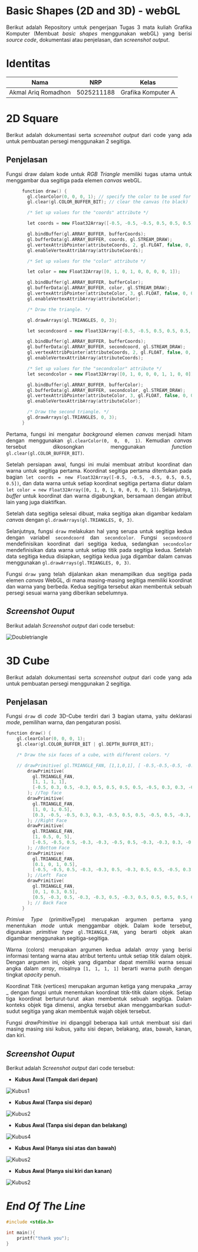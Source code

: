 # **Basic Shapes (2D and 3D) - webGL**

<div align=justify>

Berikut adalah Repository untuk pengerjaan Tugas 3 mata kuliah Grafika Komputer (Membuat _basic shapes_ menggunakan webGL) yang berisi _source code_, dokumentasi atau penjelasan, dan _screenshot output_.

# **Identitas**

| Nama                | NRP        | Kelas              |
| ------------------- | ---------- | ------------------ |
| Akmal Ariq Romadhon | 5025211188 | Grafika Komputer A |

# **2D Square**

Berikut adalah dokumentasi serta _screenshot output_ dari code yang ada untuk pembuatan persegi menggunakan 2 segitiga.

## **Penjelasan**

Fungsi draw dalam kode untuk _RGB Triangle_ memiliki tugas utama untuk menggambar dua segitiga pada elemen _canvas_ webGL.

```c++
      function draw() {
        gl.clearColor(0, 0, 0, 1); // specify the color to be used for clearing
        gl.clear(gl.COLOR_BUFFER_BIT); // clear the canvas (to black)

        /* Set up values for the "coords" attribute */

        let coords = new Float32Array([-0.5, -0.5, -0.5, 0.5, 0.5, 0.5]);

        gl.bindBuffer(gl.ARRAY_BUFFER, bufferCoords);
        gl.bufferData(gl.ARRAY_BUFFER, coords, gl.STREAM_DRAW);
        gl.vertexAttribPointer(attributeCoords, 2, gl.FLOAT, false, 0, 0);
        gl.enableVertexAttribArray(attributeCoords);

        /* Set up values for the "color" attribute */

        let color = new Float32Array([0, 1, 0, 1, 0, 0, 0, 0, 1]);

        gl.bindBuffer(gl.ARRAY_BUFFER, bufferColor);
        gl.bufferData(gl.ARRAY_BUFFER, color, gl.STREAM_DRAW);
        gl.vertexAttribPointer(attributeColor, 3, gl.FLOAT, false, 0, 0);
        gl.enableVertexAttribArray(attributeColor);

        /* Draw the triangle. */

        gl.drawArrays(gl.TRIANGLES, 0, 3);

        let secondcoord = new Float32Array([-0.5, -0.5, 0.5, 0.5, 0.5, -0.5]);

        gl.bindBuffer(gl.ARRAY_BUFFER, bufferCoords);
        gl.bufferData(gl.ARRAY_BUFFER, secondcoord, gl.STREAM_DRAW);
        gl.vertexAttribPointer(attributeCoords, 2, gl.FLOAT, false, 0, 0);
        gl.enableVertexAttribArray(attributeCoords);

        /* Set up values for the "secondcolor" attribute */
        let secondcolor = new Float32Array([0, 1, 0, 0, 0, 1, 1, 0, 0]);

        gl.bindBuffer(gl.ARRAY_BUFFER, bufferColor);
        gl.bufferData(gl.ARRAY_BUFFER, secondcolor, gl.STREAM_DRAW);
        gl.vertexAttribPointer(attributeColor, 3, gl.FLOAT, false, 0, 0);
        gl.enableVertexAttribArray(attributeColor);

        /* Draw the second triangle. */
        gl.drawArrays(gl.TRIANGLES, 0, 3);
      }
```

Pertama, fungsi ini mengatur _background_ elemen _canvas_ menjadi hitam dengan menggunakan `gl.clearColor(0, 0, 0, 1)`. Kemudian _canvas_ tersebut dikosongkan menggunakan _function_ `gl.clear(gl.COLOR_BUFFER_BIT)`.

Setelah persiapan awal, fungsi ini mulai membuat atribut koordinat dan warna untuk segitiga pertama. Koordinat segitiga pertama ditentukan pada bagian `let coords = new Float32Array([-0.5, -0.5, -0.5, 0.5, 0.5, 0.5])`, dan data warna untuk setiap koordinat segitiga pertama diatur dalam `let color = new Float32Array([0, 1, 0, 1, 0, 0, 0, 0, 1])`. Selanjutnya, _buffer_ untuk koordinat dan warna digabungkan, bersamaan dengan atribut lain yang juga diaktifkan.

Setelah data segitiga selesai dibuat, maka segitiga akan digambar kedalam _canvas_ dengan `gl.drawArrays(gl.TRIANGLES, 0, 3)`.

Selanjutnya, fungsi `draw` melakukan hal yang serupa untuk segitiga kedua dengan variabel `secondcoord` dan `secondcolor`. Fungsi `secondcoord` mendefinisikan koordinat dari segitiga kedua, sedangkan `secondcolor` mendefinisikan data warna untuk setiap titik pada segitiga kedua. Setelah data segitiga kedua disiapkan, segitiga kedua juga digambar dalam canvas menggunakan `gl.drawArrays(gl.TRIANGLES, 0, 3)`.

Fungsi `draw` yang telah dijalankan akan menampilkan dua segitiga pada elemen _canvas_ WebGL, di mana masing-masing segitiga memiliki koordinat dan warna yang berbeda. Kedua segitiga tersebut akan membentuk sebuah persegi sesuai warna yang diberikan sebelumnya.

## **_Screenshot Ouput_**

Berikut adalah _Screenshot output_ dari code tersebut:

![Doubletriangle](https://media.discordapp.net/attachments/1150687865420906517/1158475870365831329/Screenshot_982.png?ex=651c623a&is=651b10ba&hm=678fc055d3bfcac7b8286e57c741ee30f5f748bc664217da1be3c18d2f2717d3&=&width=1246&height=701)

# **3D Cube**

Berikut adalah dokumentasi serta _screenshot output_ dari code yang ada untuk pembuatan persegi menggunakan 2 segitiga.

## **Penjelasan**

Fungsi `draw` di _code_ 3D-Cube terdiri dari 3 bagian utama, yaitu deklarasi _mode_, pemilihan warna, dan pengaturan posisi.

```c++
function draw() {
    gl.clearColor(0, 0, 0, 1);
    gl.clear(gl.COLOR_BUFFER_BIT | gl.DEPTH_BUFFER_BIT);

    /* Draw the six faces of a cube, with different colors. */

    // drawPrimitive( gl.TRIANGLE_FAN, [1,1,0,1], [ -0.5,-0.5,-0.5, -0.5,0.3,-0.5, 0.3,0.3,-0.5, 0.3,-0.5,-0.5 ]);    //Front side
        drawPrimitive(
          gl.TRIANGLE_FAN,
          [1, 1, 1, 1],
          [-0.5, 0.3, 0.5, -0.3, 0.5, 0.5, 0.5, 0.5, -0.5, 0.3, 0.3, -0.5]
        ); //Top face
        drawPrimitive(
          gl.TRIANGLE_FAN,
          [1, 0, 1, 0.5],
          [0.3, -0.5, -0.5, 0.3, 0.3, -0.5, 0.5, 0.5, -0.5, 0.5, -0.3, -0.5]
        ); //Right Face
        drawPrimitive(
          gl.TRIANGLE_FAN,
          [1, 0.5, 0, 5],
          [-0.5, -0.5, 0.5, -0.3, -0.3, -0.5, 0.5, -0.3, -0.3, 0.3, -0.5, -0.5]
        ); //Bottom Face
        drawPrimitive(
          gl.TRIANGLE_FAN,
          [0.1, 0, 1, 0.5],
          [-0.5, -0.5, 0.5, -0.3, -0.3, 0.5, -0.3, 0.5, 0.5, -0.5, 0.3, 0.5]
        ); //Left  Face
        drawPrimitive(
          gl.TRIANGLE_FAN,
          [0, 1, 0.3, 0.5],
          [0.5, -0.3, 0.5, -0.3, -0.3, 0.5, -0.3, 0.5, 0.5, 0.5, 0.5, 0.5]
        ); // Back Face
      }
```

_Primive Type_ (primitiveType) merupakan argumen pertama yang menentukan _mode_ untuk menggambar objek. Dalam kode tersebut, digunakan _primitive type_ `gl.TRIANGLE_FAN`, yang berarti objek akan digambar menggunakan segitiga-segitiga.

Warna (colors) merupakan argumen kedua adalah _array_ yang berisi informasi tentang warna atau atribut tertentu untuk setiap titik dalam objek. Dengan argumen ini, objek yang digambar dapat memiliki warna sesuai angka dalam _array_, misalnya `[1, 1, 1, 1]` berarti warna putih dengan tingkat _opacity_ penuh.

Koordinat Titik (vertices) merupakan arguman ketiga yang merupaka _array _ dengan fungsi untuk menentukan koordinat titik-titik dalam objek. Setiap tiga koordinat berturut-turut akan membentuk sebuah segitiga. Dalam konteks objek tiga dimensi, angka tersebut akan menggambarkan sudut-sudut segitiga yang akan membentuk wajah objek tersebut.

Fungsi _drawPrimitive_ ini dipanggil beberapa kali untuk membuat sisi dari masing masing sisi kubus, yaitu sisi depan, belakang, atas, bawah, kanan, dan kiri.

## **_Screenshot Ouput_**

Berikut adalah _Screenshot output_ dari code tersebut:

- **Kubus Awal (Tampak dari depan)**

![Kubus1](https://cdn.discordapp.com/attachments/1150687865420906517/1158463136454684742/Screenshot_981.png?ex=651c565e&is=651b04de&hm=51b77b926a792534ad2d8027a6fc85eed27d1df19c88ca3840ef0e771bd62d7c&)

- **Kubus Awal (Tanpa sisi depan)**

![Kubus2](https://cdn.discordapp.com/attachments/1150687865420906517/1158462996583022592/Screenshot_977.png?ex=651c563d&is=651b04bd&hm=3e2a8f536434c4f0b8e4920c0c86d772977ef937de85b314ef2fa1f05aaf1bbe&)

- **Kubus Awal (Tanpa sisi depan dan belakang)**

![Kubus4](https://cdn.discordapp.com/attachments/1150687865420906517/1158462996859859066/Screenshot_978.png?ex=651c563d&is=651b04bd&hm=da896882257a697ce9eb71c4bb334b0d42936c3bdccbc09a3ff9bfbcdd5c0a54&)

- **Kubus Awal (Hanya sisi atas dan bawah)**

![Kubus2](https://media.discordapp.net/attachments/1150687865420906517/1158462997862297721/Screenshot_980.png?ex=651c563d&is=651b04bd&hm=710143deb0a1b0721af498af7955ad084be4cd418590fa6515c9e58f81cba856&=&width=1246&height=701)

- **Kubus Awal (Hanya sisi kiri dan kanan)**

![Kubus2](https://cdn.discordapp.com/attachments/1150687865420906517/1158462997207973958/Screenshot_979.png?ex=651c563d&is=651b04bd&hm=fb2aad22cec28a5132b13971bdb69e34d2b90a5cde3b4be618f1effffbf295fd&)

# **_End Of The Line_**

```c
#include <stdio.h>

int main(){
    printf("thank you");
}
```
